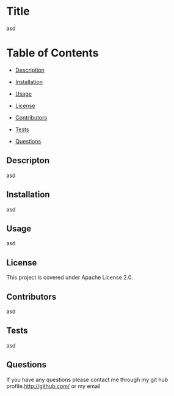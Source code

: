 # Title
asd


# Table of Contents

- [Description](#Description)

- [Installation](#Installation)

- [Usage](#Usage)

- [License](#License)

- [Contributors](#Contributors)

- [Tests](#Tests)

- [Questions](#Questions)

 ## Descripton
 asd

 ## Installation
 asd

 ## Usage
 asd

 ## License
 This project is covered under Apache License 2.0.
 
 ## Contributors
 asd

 ## Tests
 asd

 ## Questions 
 If you have any questions please contact me through my git hub profile.http://github.com/ or my email 



